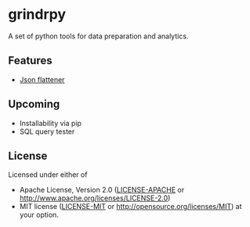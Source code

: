 # grindrpy

A set of python tools for data preparation and analytics.


## Features

* [Json flattener](doc/Flattener_general_readme.md)


## Upcoming

* Installability via pip
* SQL query tester


## License

Licensed under either of
* Apache License, Version 2.0 ([LICENSE-APACHE](LICENSE-APACHE) or http://www.apache.org/licenses/LICENSE-2.0)
* MIT license ([LICENSE-MIT](LICENSE-MIT) or http://opensource.org/licenses/MIT)
  at your option.


